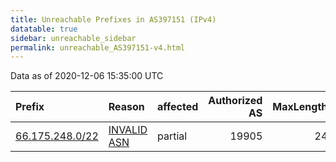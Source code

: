 ```yaml
---
title: Unreachable Prefixes in AS397151 (IPv4)
datatable: true
sidebar: unreachable_sidebar
permalink: unreachable_AS397151-v4.html
---
```


Data as of 2020-12-06 15:35:00 UTC


<div class="datatable-begin"></div>

| Prefix                                                   | Reason                                                                                                  | affected   |   Authorized AS |   MaxLength | Anchor                           |   unreachable /24s |
|:---------------------------------------------------------|:--------------------------------------------------------------------------------------------------------|:-----------|----------------:|------------:|:---------------------------------|-------------------:|
| [66.175.248.0/22](https://stat.ripe.net/66.175.248.0/22) | [INVALID ASN](https://rpki-validator.ripe.net/announcement-preview?asn=AS397151&prefix=66.175.248.0/22) | partial    |           19905 |          24 | [ARIN](unreachable_ARIN-v4.html) |                  4 |

<div class="datatable-end"></div>